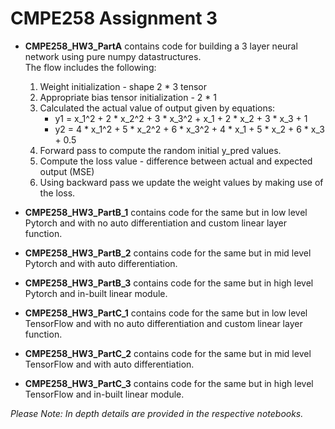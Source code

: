 # CMPE258 Assignment 3

- **CMPE258_HW3_PartA** contains code for building a 3 layer neural network using pure numpy datastructures. <br/>
The flow includes the following:  
    1. Weight initialization - shape 2 * 3 tensor
    2. Appropriate bias tensor initialization - 2 * 1
    3. Calculated the actual value of output given by equations: 
        - y1 = x_1^2 + 2 * x_2^2 + 3 * x_3^2 + x_1 + 2 * x_2 + 3 * x_3 + 1
        - y2 = 4 * x_1^2 + 5 * x_2^2 + 6 * x_3^2 + 4 * x_1 + 5 * x_2 + 6 * x_3 + 0.5
    4. Forward pass to compute the random initial y_pred values.
    5. Compute the loss value - difference between actual and expected output (MSE)
    6. Using backward pass we update the weight values by making use of the loss.

- **CMPE258_HW3_PartB_1** contains code for the same but in low level Pytorch and with no auto differentiation and custom linear layer function.

- **CMPE258_HW3_PartB_2** contains code for the same but in mid level Pytorch and with auto differentiation.

- **CMPE258_HW3_PartB_3** contains code for the same but in high level Pytorch and in-built linear module.

- **CMPE258_HW3_PartC_1** contains code for the same but in low level TensorFlow and with no auto differentiation and custom linear layer function.

- **CMPE258_HW3_PartC_2** contains code for the same but in mid level TensorFlow and with auto differentiation.

- **CMPE258_HW3_PartC_3** contains code for the same but in high level TensorFlow and in-built linear module.

*Please Note: In depth details are provided in the respective notebooks.*
